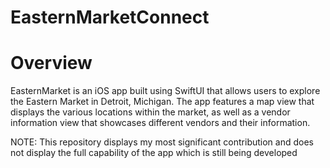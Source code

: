 # EasternMarketConnect


# Overview

EasternMarket is an iOS app built using SwiftUI that allows users to explore the Eastern Market in Detroit, Michigan. The app features a map view that displays the various locations within the market, as well as a vendor information view that showcases different vendors and their information.

NOTE: This repository displays my most significant contribution and does not display the full capability of the app which is still being developed


